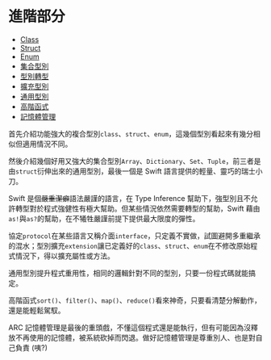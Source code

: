 # 進階部分

- [Class](Class.md)
- [Struct](Struct.md)
- [Enum](Enum.md)
- [集合型別](CollectionTypes.md)
- [型別轉型](Typecasting.md)
- [擴充型別](ProtocolExtension.md)
- [通用型別](Generic.md)
- [高階函式](HighOrderFunctions.md)
- [記憶體管理](ARC.md)

首先介紹功能強大的複合型別`class`、`struct`、`enum`，這幾個型別看起來有幾分相似但適用情況不同。

然後介紹幾個好用又強大的集合型別`Array`、`Dictionary`、`Set`、`Tuple`，前三者是由`struct`衍伸出來的通用型別，最後一個是 Swift 語言提供的輕量、靈巧的瑞士小刀。

Swift 是個~~嚴重潔癖~~語法嚴謹的語言，在 Type Inference 幫助下，強型別且不允許轉型對於程式強健性有極大幫助。但某些情況依然需要轉型的幫助，Swift 藉由`as!`與`as?`的幫助，在不犧牲嚴謹前提下提供最大限度的彈性。

協定`protocol`在某些語言又稱介面`interface`，只定義不實做，試圖避開多重繼承的混水；型別擴充`extension`讓已定義好的`class`、`struct`、`enum`在不修改原始程式情況下，得以擴充屬性或方法。

通用型別提升程式重用性，相同的邏輯針對不同的型別，只要一份程式碼就能搞定。

高階函式`sort()`、`filter()`、`map()`、`reduce()`看來神奇，只要看清楚分解動作，還是能輕鬆駕馭。

ARC 記憶體管理是最後的重頭戲，不懂這個程式還是能執行，但有可能因為沒釋放不再使用的記憶體，被系統砍掉而閃退。做好記憶體管理是尊重別人、也是對自己負責 (咦?)